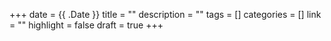 +++
date = {{ .Date }}
title = ""
description = ""
tags = []
categories = []
link = ""
highlight = false
draft = true
+++
